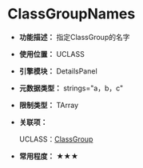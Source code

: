 ﻿# ClassGroupNames

- **功能描述：** 指定ClassGroup的名字

- **使用位置：** UCLASS

- **引擎模块：** DetailsPanel

- **元数据类型：** strings="a，b，c"

- **限制类型：** TArray<FString>

- **关联项：**

  UCLASS：[ClassGroup](../../Specifier/UCLASS/Category/ClassGroup/ClassGroup.md)

- **常用程度：** ★★★